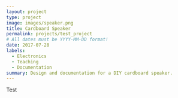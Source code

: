 ```yaml
---
layout: project
type: project
image: images/speaker.png
title: Cardboard Speaker
permalink: projects/test_project
# All dates must be YYYY-MM-DD format!
date: 2017-07-28
labels:
  - Electronics
  - Teaching
  - Documentation
summary: Design and documentation for a DIY cardboard speaker.
---
```


Test

